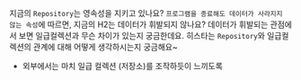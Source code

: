 지금의 `Repository`는 영속성을 지키고 있나요? `프로그램을 종료해도 데이터가 사라지지 않는 속성`에 따르면, 지금의 H2는 데이터가 휘발되지 않나요? 데이터가 휘발되는 관점에서 보면 일급컬렉션과 무슨 차이가 있는지 궁금한데요. 히스타는 `Repository`와 일급컬렉션의 관계에 대해 어떻게 생각하시는지 궁금해요~

- 외부에서는 마치 일급 컬렉션 (저장소)를 조작하듯이 느끼도록